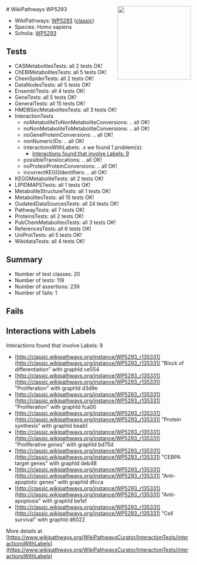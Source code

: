 <img style="float: right; width: 200px" src="https://upload.wikimedia.org/wikipedia/commons/thumb/8/83/Wplogo_with_text_500.png/640px-Wplogo_with_text_500.png" />
# WikiPathways WP5293

* WikiPathways: [WP5293](https://wikipathways.org/pathways/WP5293) ([classic](https://classic.wikipathways.org/instance/WP5293))
* Species: Homo sapiens
* Scholia: [WP5293](https://scholia.toolforge.org/wikipathways/WP5293)
## Tests
* CASMetabolitesTests: all 2 tests OK!
* ChEBIMetabolitesTests: all 5 tests OK!
* ChemSpiderTests: all 2 tests OK!
* DataNodesTests: all 5 tests OK!
* EnsemblTests: all 4 tests OK!
* GeneTests: all 5 tests OK!
* GeneralTests: all 15 tests OK!
* HMDBSecMetabolitesTests: all 3 tests OK!
* InteractionTests
    * noMetaboliteToNonMetaboliteConversions: .. all OK!
    * noNonMetaboliteToMetaboliteConversions: .. all OK!
    * noGeneProteinConversions: .. all OK!
    * nonNumericIDs: .. all OK!
    * interactionsWithLabels: .x we found 1 problem(s):
        * [Interactions found that involve Labels: 9](#630d2680)
    * possibleTranslocations: .. all OK!
    * noProteinProteinConversions: .. all OK!
    * incorrectKEGGIdentifiers: .. all OK!
* KEGGMetaboliteTests: all 2 tests OK!
* LIPIDMAPSTests: all 1 tests OK!
* MetaboliteStructureTests: all 1 tests OK!
* MetabolitesTests: all 15 tests OK!
* OudatedDataSourcesTests: all 24 tests OK!
* PathwayTests: all 7 tests OK!
* ProteinsTests: all 2 tests OK!
* PubChemMetabolitesTests: all 3 tests OK!
* ReferencesTests: all 6 tests OK!
* UniProtTests: all 5 tests OK!
* WikidataTests: all 4 tests OK!


## Summary

* Number of test classes: 20
* Number of tests: 119
* Number of assertions: 239
* Number of fails: 1

## Fails

<a name="630d2680" />

## Interactions with Labels

Interactions found that involve Labels: 9

* [http://classic.wikipathways.org/instance/WP5293_r135331](http://classic.wikipathways.org/instance/WP5293_r135331) "Block of differentiation" with graphId ce554
* [http://classic.wikipathways.org/instance/WP5293_r135331](http://classic.wikipathways.org/instance/WP5293_r135331) "Proliferation" with graphId d3d9e
* [http://classic.wikipathways.org/instance/WP5293_r135331](http://classic.wikipathways.org/instance/WP5293_r135331) "Proliferation" with graphId fca00
* [http://classic.wikipathways.org/instance/WP5293_r135331](http://classic.wikipathways.org/instance/WP5293_r135331) "Protein synthesis" with graphId beab1
* [http://classic.wikipathways.org/instance/WP5293_r135331](http://classic.wikipathways.org/instance/WP5293_r135331) "Proliferative genes" with graphId bd75d
* [http://classic.wikipathways.org/instance/WP5293_r135331](http://classic.wikipathways.org/instance/WP5293_r135331) "CEBPA target
genes" with graphId deb48
* [http://classic.wikipathways.org/instance/WP5293_r135331](http://classic.wikipathways.org/instance/WP5293_r135331) "Anti-apoptotic genes" with graphId dfcca
* [http://classic.wikipathways.org/instance/WP5293_r135331](http://classic.wikipathways.org/instance/WP5293_r135331) "Anti-apoptosis" with graphId be1ef
* [http://classic.wikipathways.org/instance/WP5293_r135331](http://classic.wikipathways.org/instance/WP5293_r135331) "Cell survival" with graphId d6022


More details at [https://www.wikipathways.org/WikiPathwaysCurator/InteractionTests/interactionsWithLabels](https://www.wikipathways.org/WikiPathwaysCurator/InteractionTests/interactionsWithLabels)

